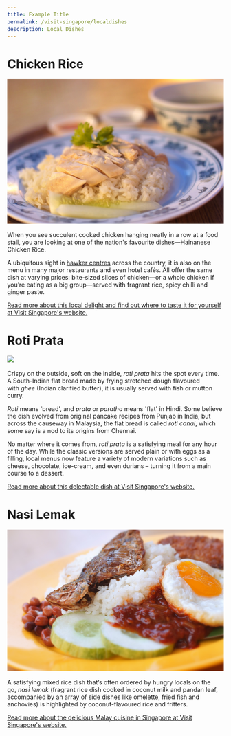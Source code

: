 ```yaml
---
title: Example Title
permalink: /visit-singapore/localdishes
description: Local Dishes
---
```

# Chicken Rice
![](/images/Chicken%20Rice.jpg)

When you see succulent cooked chicken hanging neatly in a row at a food stall, you are looking at one of the nation's favourite dishes—Hainanese Chicken Rice.

A ubiquitous sight in [hawker centres](https://www.visitsingapore.com/editorials/the-street-food-of-singapore/) across the country, it is also on the menu in many major restaurants and even hotel cafés. All offer the same dish at varying prices: bite-sized slices of chicken—or a whole chicken if you’re eating as a big group—served with fragrant rice, spicy chilli and ginger paste.

[Read more about this local delight and find out where to taste it for yourself at Visit Singapore's website.](https://www.visitsingapore.com/dining-drinks-singapore/local-dishes/hainanese-chicken-rice/)
# Roti Prata
![](/images/Roti%20Prata.jpg)

Crispy on the outside, soft on the inside, _roti prata_ hits the spot every time. A South-Indian flat bread made by frying stretched dough flavoured with _ghee_ (Indian clarified butter), it is usually served with fish or mutton curry.

_Roti_ means 'bread', and _prata_ or _paratha_ means 'flat' in Hindi. Some believe the dish evolved from original pancake recipes from Punjab in India, but across the causeway in Malaysia, the flat bread is called _roti canai_, which some say is a nod to its origins from Chennai.

No matter where it comes from, _roti prata_ is a satisfying meal for any hour of the day. While the classic versions are served plain or with eggs as a filling, local menus now feature a variety of modern variations such as cheese, chocolate, ice-cream, and even durians – turning it from a main course to a dessert.

[Read more about this delectable dish at Visit Singapore's website.](https://www.visitsingapore.com/dining-drinks-singapore/local-dishes/roti-prata/)
# Nasi Lemak
![](/images/Nasi%20Lemak.jpg)

A satisfying mixed rice dish that’s often ordered by hungry locals on the go, *nasi lemak* (fragrant rice dish cooked in coconut milk and pandan leaf, accompanied by an array of side dishes like omelette, fried fish and anchovies) is highlighted by coconut-flavoured rice and fritters.

[Read more about the delicious Malay cuisine in Singapore at Visit Singapore's website.](https://www.visitsingapore.com/editorials/singapore-malay-cuisine/)